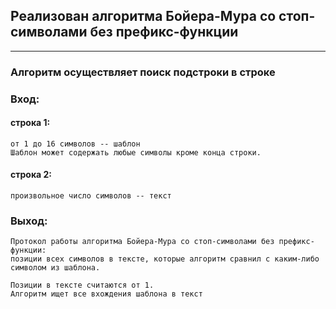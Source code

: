 ## Реализован алгоритма Бойера-Мура со стоп-символами без префикс-функции

---
### Алгоритм осуществляет поиск подстроки в строке
### Вход:
#### строка 1:
	от 1 до 16 символов -- шаблон
	Шаблон может содержать любые символы кроме конца строки.
#### строка 2:
	произвольное число символов -- текст
### Выход:
	Протокол работы алгоритма Бойера-Мура со стоп-символами без префикс-функции:
	позиции всех символов в тексте, которые алгоритм сравнил с каким-либо символом из шаблона.

	Позиции в тексте считаются от 1.
	Алгоритм ищет все вхождения шаблона в текст
 